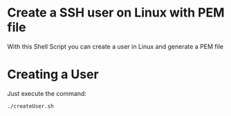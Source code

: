 # Create a SSH user on Linux with PEM file
With this Shell Script you can create a user in Linux and generate a PEM file

# Creating a User
Just execute the command:

```./createUser.sh```
